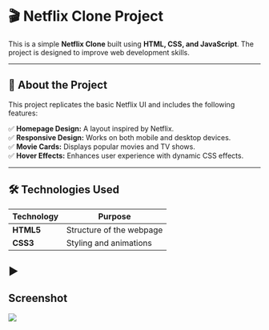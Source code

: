 # 🎬 Netflix Clone Project

This is a simple **Netflix Clone** built using **HTML, CSS, and JavaScript**. The project is designed to improve web development skills.

---

## 🚀 About the Project

This project replicates the basic Netflix UI and includes the following features:

✅ **Homepage Design:** A layout inspired by Netflix.  
✅ **Responsive Design:** Works on both mobile and desktop devices.  
✅ **Movie Cards:** Displays popular movies and TV shows.  
✅ **Hover Effects:** Enhances user experience with dynamic CSS effects.

---

## 🛠️ Technologies Used

| Technology | Purpose                  |
| ---------- | ------------------------ |
| **HTML5**  | Structure of the webpage |
| **CSS3**   | Styling and animations   |


## ▶️ <h2>Screenshot</h2>

![](ekran.gif)
